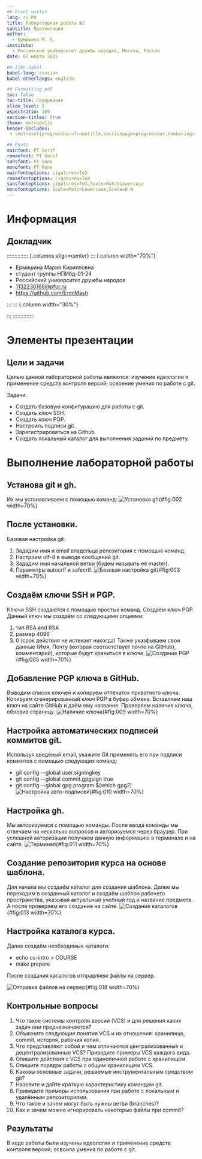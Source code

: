 ```yaml
---
## Front matter
lang: ru-RU
title: Лабораторная работа №2
subtitle: Презентация
author:
  - Ермишина М. К.
institute:
  - Российский университет дружбы народов, Москва, Россия
date: 07 марта 2025

## i18n babel
babel-lang: russian
babel-otherlangs: english

## Formatting pdf
toc: false
toc-title: Содержание
slide_level: 2
aspectratio: 169
section-titles: true
theme: metropolis
header-includes:
 - \metroset{progressbar=frametitle,sectionpage=progressbar,numbering=fraction}

## Fonts
mainfont: PT Serif
romanfont: PT Serif
sansfont: PT Sans
monofont: PT Mono
mainfontoptions: Ligatures=TeX
romanfontoptions: Ligatures=TeX
sansfontoptions: Ligatures=TeX,Scale=MatchLowercase
monofontoptions: Scale=MatchLowercase,Scale=0.9
---
```


# Информация

## Докладчик

:::::::::::::: {.columns align=center}
::: {.column width="70%"}

  * Ермишина Мария Кирилловна
  * студент группы НПИбд-01-24
  * Российский университет дружбы народов
  * [1132230166@pfur.ru](mailto:1132230166@pfur.ru)
  * <https://github.com/ErmiMash>

:::
::: {.column width="30%"}

:::
::::::::::::::


# Элементы презентации

## Цели и задачи

Целью данной лабораторной работы являются: изучение идеологии и применение средств контроля версий; освоение умения по работе с git.

Задачи:
- Создать базовую конфигурацию для работы с git.
- Создать ключ SSH.
- Создать ключ PGP.
- Настроить подписи git.
- Зарегистрироваться на Github.
- Создать локальный каталог для выполнения заданий по предмету.


# Выполнение лабораторной работы

## Установа git и gh.
Их мы устанавливаем с помощью команд:
![Установка gh](image/image_2.jpg){#fig:002 width=70%}

## После установки. 
Базовая настройка git. 
  1. Зададим имя и email владельца репозитория с помощью команд.
  2. Настроим utf-8 в выводе сообщений git.
  3. Зададим имя начальной ветки (будем называть её master).
  4. Параметры autocrlf и safecrlf.
![Базовая настройка git](image/image_3.jpg){#fig:003 width=70%}

## Создаём ключи SSH и PGP.
Ключи SSH создаются с помощью простых команд.
Создаём ключ PGP.
  Данный ключ мы создаём со следующими опциями:
  1. тип RSA and RSA
  2. размер 4096
  3. 0 (срок действия не истекает никогда)
  Также указфываем свои данные (Имя, Почту (которая соответствует почте на GitHub), комментарий), которые будут храниться в ключе.
![Создание PGP](image/image_6.jpg){#fig:005 width=70%}

## Добавление PGP ключа в GitHub.
Выводим список ключей и копируем отпечаток приватного ключа.
Копируем сгенерированный ключ PGP в буфер обмена.
Вставляем наш ключ на сайте GitHub и даём ему название.
Проверяем наличие ключа, обновив страницу.
![Наличие ключа](image/image_11.jpg){#fig:009 width=70%}

## Настройка автоматических подписей коммитов git. 
Используя введёный email, укажите Git применять его при подписи коммитов с помощью следующих команд: 
  - git config --global user.signingkey <PGP Fingerprint>
  - git config --global commit.gpgsign true
  - git config --global gpg.program $(which gpg2)
  ![Настройка авто-подписей](image/image_12.jpg){#fig:010 width=70%}
  
## Настройка gh.
Мы авторизуемся с помощью команды.
После ввода команды мы отвечаем на несколько вопросов и авторизуемся через браузер. При успешной авторизации получаем данную информацию в терминале и на сайте.
![Терминал](image/image_13.jpg){#fig:011 width=70%}

## Создание репозитория курса на основе шаблона.
Для начала мы создаём каталог для создания шаблона.
Далее мы переходим в созданный каталог и создаём шаблон рабочего пространства, указывая актуальный учебный год и название предмета. А после проверяем его создание на сайте.
![Создание каталогов](image/image_15.jpg){#fig:013 width=70%} 

## Настройка каталога курса.

Далее создаём необходимые каталоги:
  - echo os-intro > COURSE
  - make prepare
  
После создания каталогов отправляем файлы на сервер.

![Отправка файлов на сервер](image/image_20.jpg){#fig:018 width=70%}
  
## Контрольные вопросы

1. Что такое системы контроля версий (VCS) и для решения каких задач они предназначаются?
2. Объясните следующие понятия VCS и их отношения: хранилище, commit, история, рабочая копия.
3. Что представляют собой и чем отличаются централизованные и децентрализованные VCS? Приведите примеры VCS каждого вида.
4. Опишите действия с VCS при единоличной работе с хранилищем.
5. Опишите порядок работы с общим хранилищем VCS.
6. Каковы основные задачи, решаемые инструментальным средством git?
7. Назовите и дайте краткую характеристику командам git.
8. Приведите примеры использования при работе с локальным и удалённым репозиториями.
9. Что такое и зачем могут быть нужны ветви (branches)?
10. Как и зачем можно игнорировать некоторые файлы при commit?

## Результаты

В ходе работы были изучены идеологии и применение средств контроля версий; освоила умения по работе с git.
